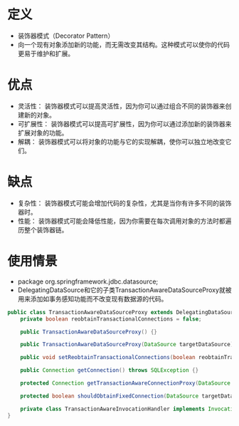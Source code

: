 # 定义
+ 装饰器模式（Decorator Pattern）
+ 向一个现有对象添加新的功能，而无需改变其结构。这种模式可以使你的代码更易于维护和扩展。

# 优点
+ 灵活性： 装饰器模式可以提高灵活性，因为你可以通过组合不同的装饰器来创建新的对象。
+ 可扩展性： 装饰器模式可以提高可扩展性，因为你可以通过添加新的装饰器来扩展对象的功能。
+ 解耦： 装饰器模式可以将对象的功能与它的实现解耦，使你可以独立地改变它们。

# 缺点
+ 复杂性： 装饰器模式可能会增加代码的复杂性，尤其是当你有许多不同的装饰器时。
+ 性能： 装饰器模式可能会降低性能，因为你需要在每次调用对象的方法时都遍历整个装饰器链。

# 使用情景
+ package org.springframework.jdbc.datasource;
+ DelegatingDataSource和它的子类TransactionAwareDataSourceProxy就被用来添加如事务感知功能而不改变现有数据源的代码。
```java
public class TransactionAwareDataSourceProxy extends DelegatingDataSource {
    private boolean reobtainTransactionalConnections = false;

    public TransactionAwareDataSourceProxy() {}

    public TransactionAwareDataSourceProxy(DataSource targetDataSource) {}

    public void setReobtainTransactionalConnections(boolean reobtainTransactionalConnections) {}

    public Connection getConnection() throws SQLException {}

    protected Connection getTransactionAwareConnectionProxy(DataSource targetDataSource) {}

    protected boolean shouldObtainFixedConnection(DataSource targetDataSource) {}

    private class TransactionAwareInvocationHandler implements InvocationHandler { }
}

```